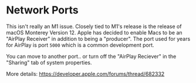 # Network Ports  

This isn't really an M1 issue.  Closely tied to M1's release is the release of macOS Monterey Version 12.  Apple has decided to enable Macs to be an "AirPlay Receiver" in addition to being a "producer". The port used for years for AirPlay is port `5000` which is a common development port. 

You can move to another port.. or turn off the "AirPlay Reciever" in the "Sharing" tab of system properties.

More details: https://developer.apple.com/forums/thread/682332
